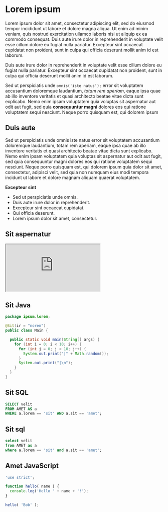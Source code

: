 # Lorem ipsum

Lorem ipsum dolor sit amet, consectetur adipiscing elit, sed do eiusmod tempor incididunt ut labore et dolore magna aliqua. Ut enim ad minim veniam, quis nostrud exercitation ullamco laboris nisi ut aliquip ex ea commodo consequat. Duis aute irure dolor in reprehenderit in voluptate velit esse cillum dolore eu fugiat nulla pariatur. Excepteur sint occaecat cupidatat non proident, sunt in culpa qui officia deserunt mollit anim id est laborum.

Duis aute irure dolor in reprehenderit in voluptate velit esse cillum dolore eu fugiat nulla pariatur. Excepteur sint occaecat cupidatat non proident, sunt in culpa qui officia deserunt mollit anim id est laborum.

Sed ut perspiciatis unde `omnis('iste natus');` error sit voluptatem accusantium doloremque laudantium, _totam rem aperiam_, eaque ipsa quae ab illo inventore veritatis et quasi architecto beatae vitae dicta sunt explicabo. Nemo enim ipsam voluptatem quia voluptas sit aspernatur aut odit aut fugit, sed quia **consequuntur magni** dolores eos qui ratione voluptatem sequi nesciunt. Neque porro quisquam est, qui dolorem ipsum

## Duis aute

Sed ut perspiciatis unde omnis iste natus error sit voluptatem accusantium doloremque laudantium, totam rem aperiam, eaque ipsa quae ab illo inventore veritatis et quasi architecto beatae vitae dicta sunt explicabo. Nemo enim ipsam voluptatem quia voluptas sit aspernatur aut odit aut fugit, sed quia consequuntur magni dolores eos qui ratione voluptatem sequi nesciunt. Neque porro quisquam est, qui dolorem ipsum quia dolor sit amet, consectetur, adipisci velit, sed quia non numquam eius modi tempora incidunt ut labore et dolore magnam aliquam quaerat voluptatem.

**Excepteur sint**

- Sed ut perspiciatis unde omnis.
- Duis aute irure dolor in reprehenderit.
- Excepteur sint occaecat cupidatat.
- Qui officia deserunt.
- Lorem ipsum dolor sit amet, consectetur.

## Sit aspernatur

<iframe src="https://foldik.github.io/teach/docs/dist/index.html#!/page/markdownSyntax">
  <p>Neque porro quisquam est, qui dolorem ipsum quia dolor sit amet, consectetur, adipisci velit, sed quia non numquam eius modi tempora incidunt ut labore et dolore magnam aliquam quaerat voluptatem.</p>
</iframe>

## Sit Java

```java
package ipsum.lorem;

@Sit(ir = "norem")
public class Main {

  public static void main(String[] args) {
    for (int i = 0; i < 10; i++) {
      for (int j = 0; j < 10; j++) {
        System.out.print("|" + Math.random());
      }
      System.out.print("|\n");
    }
  }
}
```

## Sit SQL

```sql
SELECT velit
FROM AMET AS a
WHERE a.lorem == 'sit' AND a.sit == 'amet';
```

## Sit sql

```sql
select velit
from AMET as a
where a.lorem == 'sit' and a.sit == 'amet';
```

## Amet JavaScript

```javascript
'use strict';

function hello( name ) {
  console.log('Hello ' + name + '!');
}

hello( 'Bob' );
```
